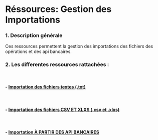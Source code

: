 # Réssources: Gestion des Importations

### 1. Description générale

Ces ressources permettent la gestion des importations des fichiers des opérations et des api bancaires.

### 2. Les differentes ressources rattachées :

<br>

#### - [Importation des fichiers textes (.txt)](/guide/services/transactions/import/text_files)

<br>

#### - [Importation des fichiers CSV ET XLXS (.csv et .xlxs)](/guide/services/transactions/import/csv_xlxs_files)

<br>

#### - [Importation À PARTIR DES API BANCAIRES](/guide/services/transactions/import/api_bancaires)
